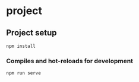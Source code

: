 # project

## Project setup
```
npm install
```

### Compiles and hot-reloads for development
```
npm run serve
```